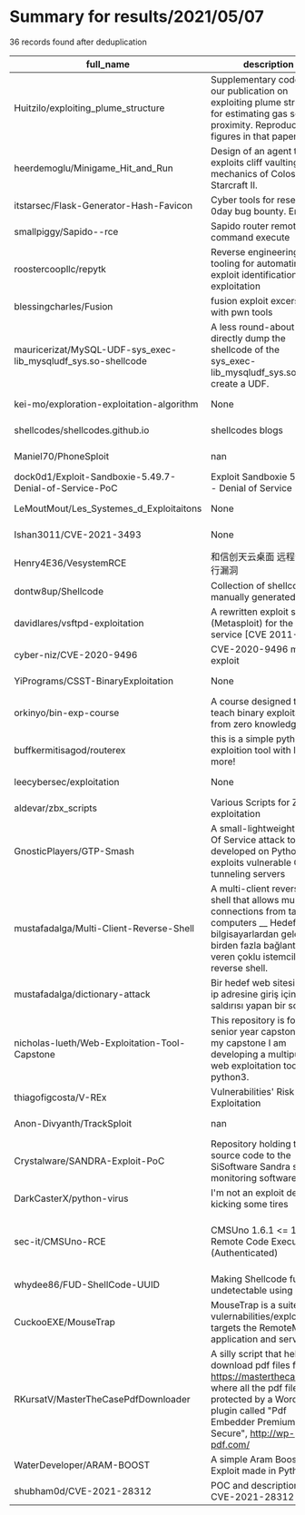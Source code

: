 
# Summary for results/2021/05/07
    
36 records found after deduplication

| full_name | description | html_url | matched_list | matched_count | pushed_at | size | stargazers_count | language | forks_count |
|---------------------------------------------------------------|-----------------------------------------------------------------------------------------------------------------------------------------------------------------------------------------------------|----------------------------------------------------------------------------------|--------------------------------------------------------|-----------------|---------------------------|--------|--------------------|------------------|---------------|
| Huitzilo/exploiting_plume_structure | Supplementary code for our publication on exploiting plume structure for estimating gas source proximity. Reproduces all figures in that paper. | https://github.com/Huitzilo/exploiting_plume_structure | ['exploit'] | 1 | 2021-05-07 14:49:52+00:00 | 52181 | 4 | Jupyter Notebook | 4 |
| heerdemoglu/Minigame_Hit_and_Run | Design of an agent that exploits cliff vaulting mechanics of Colossus in Starcraft II. | https://github.com/heerdemoglu/Minigame_Hit_and_Run | ['exploit'] | 1 | 2021-05-07 16:34:43+00:00 | 96 | 2 | Python | 1 |
| itstarsec/Flask-Generator-Hash-Favicon | Cyber tools for research 0day bug bounty. Enjoy~ | https://github.com/itstarsec/Flask-Generator-Hash-Favicon | ['0day'] | 1 | 2021-05-07 10:32:37+00:00 | 26 | 0 | CSS | 0 |
| smallpiggy/Sapido--rce | Sapido router remote command execute | https://github.com/smallpiggy/Sapido--rce | ['rce'] | 1 | 2021-05-07 15:25:25+00:00 | 20 | 1 | Python | 0 |
| roostercoopllc/repytk | Reverse engineering tooling for automating exploit identification and exploitation | https://github.com/roostercoopllc/repytk | ['exploit'] | 1 | 2021-05-07 01:25:17+00:00 | 15 | 0 | | 0 |
| blessingcharles/Fusion | fusion exploit excersise with pwn tools | https://github.com/blessingcharles/Fusion | ['exploit'] | 1 | 2021-05-07 04:42:44+00:00 | 2 | 0 | Python | 0 |
| mauricerizat/MySQL-UDF-sys_exec-lib_mysqludf_sys.so-shellcode | A less round-about way to directly dump the shellcode of the sys_exec-lib_mysqludf_sys.so file to create a UDF. | https://github.com/mauricerizat/MySQL-UDF-sys_exec-lib_mysqludf_sys.so-shellcode | ['shellcode'] | 1 | 2021-05-07 07:49:02+00:00 | 43 | 0 | | 0 |
| kei-mo/exploration-exploitation-algorithm | None | https://github.com/kei-mo/exploration-exploitation-algorithm | ['exploit'] | 1 | 2021-05-07 07:31:06+00:00 | 1 | 0 | | 0 |
| shellcodes/shellcodes.github.io | shellcodes blogs | https://github.com/shellcodes/shellcodes.github.io | ['shellcode'] | 1 | 2021-05-07 08:38:35+00:00 | 2601 | 0 | SCSS | 0 |
| Maniel70/PhoneSploit | nan | https://github.com/Maniel70/PhoneSploit | ['sploit'] | 1 | 2021-05-07 09:45:52+00:00 | 0 | 0 | | 0 |
| dock0d1/Exploit-Sandboxie-5.49.7-Denial-of-Service-PoC | Exploit Sandboxie 5.49.7 - Denial of Service (PoC) | https://github.com/dock0d1/Exploit-Sandboxie-5.49.7-Denial-of-Service-PoC | ['exploit'] | 1 | 2021-05-07 12:47:39+00:00 | 1 | 0 | Python | 0 |
| LeMoutMout/Les_Systemes_d_Exploitaitons | None | https://github.com/LeMoutMout/Les_Systemes_d_Exploitaitons | ['exploit'] | 1 | 2021-05-07 13:34:50+00:00 | 0 | 0 | | 0 |
| Ishan3011/CVE-2021-3493 | None | https://github.com/Ishan3011/CVE-2021-3493 | ['cve-2'] | 1 | 2021-05-07 15:16:23+00:00 | 4 | 1 | C | 0 |
| Henry4E36/VesystemRCE | 和信创天云桌面 远程命令执行漏洞 | https://github.com/Henry4E36/VesystemRCE | ['rce'] | 1 | 2021-05-07 15:29:31+00:00 | 2 | 4 | Python | 1 |
| dontw8up/Shellcode | Collection of shellcode manually generated. | https://github.com/dontw8up/Shellcode | ['shellcode'] | 1 | 2021-05-07 16:28:14+00:00 | 3 | 0 | | 0 |
| davidlares/vsftpd-exploitation | A rewritten exploit script (Metasploit) for the vsftpd service [CVE 2011-2523] | https://github.com/davidlares/vsftpd-exploitation | ['exploit'] | 1 | 2021-05-07 16:59:05+00:00 | 5 | 0 | Python | 0 |
| cyber-niz/CVE-2020-9496 | CVE-2020-9496 manual exploit | https://github.com/cyber-niz/CVE-2020-9496 | ['cve-2', 'exploit'] | 2 | 2021-05-07 17:43:16+00:00 | 2 | 0 | | 0 |
| YiPrograms/CSST-BinaryExploitation | None | https://github.com/YiPrograms/CSST-BinaryExploitation | ['exploit'] | 1 | 2021-05-07 11:55:36+00:00 | 2 | 0 | C | 0 |
| orkinyo/bin-exp-course | A course designed to teach binary exploitation from zero knowledge | https://github.com/orkinyo/bin-exp-course | ['exploit'] | 1 | 2021-05-07 16:28:57+00:00 | 10518 | 3 | C | 0 |
| buffkermitisagod/routerex | this is a simple python exploition tool with loads more! | https://github.com/buffkermitisagod/routerex | ['exploit'] | 1 | 2021-05-07 16:52:54+00:00 | 103 | 1 | Python | 0 |
| leecybersec/exploitation | None | https://github.com/leecybersec/exploitation | ['exploit'] | 1 | 2021-05-07 14:32:17+00:00 | 31317 | 0 | Python | 0 |
| aldevar/zbx_scripts | Various Scripts for Zabbix exploitation | https://github.com/aldevar/zbx_scripts | ['exploit'] | 1 | 2021-05-07 11:35:45+00:00 | 5 | 2 | Python | 0 |
| GnosticPlayers/GTP-Smash | A small-lightweight Denial Of Service attack tool developed on Python, that exploits vulnerable GPRS tunneling servers | https://github.com/GnosticPlayers/GTP-Smash | ['0day', 'exploit'] | 2 | 2021-05-07 07:37:31+00:00 | 24 | 2 | | 2 |
| mustafadalga/Multi-Client-Reverse-Shell | A multi-client reverse shell that allows multiple connections from target computers __ Hedef bilgisayarlardan gelen birden fazla bağlantıya izin veren çoklu istemcili reverse shell. | https://github.com/mustafadalga/Multi-Client-Reverse-Shell | ['exploit', 'shellcode'] | 2 | 2021-05-07 08:12:44+00:00 | 34 | 9 | Python | 6 |
| mustafadalga/dictionary-attack | Bir hedef web sitesi veya ip adresine giriş için sözlük saldırısı yapan bir script. | https://github.com/mustafadalga/dictionary-attack | ['exploit'] | 1 | 2021-05-07 08:14:08+00:00 | 386 | 2 | Python | 3 |
| nicholas-lueth/Web-Exploitation-Tool-Capstone | This repository is for my senior year capstone. For my capstone I am developing a multipurpose web exploitation tool in python3. | https://github.com/nicholas-lueth/Web-Exploitation-Tool-Capstone | ['exploit'] | 1 | 2021-05-07 02:24:34+00:00 | 206 | 0 | Python | 1 |
| thiagofigcosta/V-REx | Vulnerabilities' Risk of Exploitation | https://github.com/thiagofigcosta/V-REx | ['exploit'] | 1 | 2021-05-07 13:49:52+00:00 | 52911 | 0 | C | 0 |
| Anon-Divyanth/TrackSploit | nan | https://github.com/Anon-Divyanth/TrackSploit | ['sploit'] | 1 | 2021-05-07 17:13:03+00:00 | 101 | 5 | Python | 1 |
| Crystalware/SANDRA-Exploit-PoC | Repository holding the source code to the SiSoftware Sandra system monitoring software. | https://github.com/Crystalware/SANDRA-Exploit-PoC | ['exploit', 'zeroday'] | 2 | 2021-05-07 08:31:08+00:00 | 13 | 0 | C | 0 |
| DarkCasterX/python-virus | I'm not an exploit dev. Just kicking some tires | https://github.com/DarkCasterX/python-virus | ['exploit'] | 1 | 2021-05-07 19:36:49+00:00 | 5 | 0 | Python | 0 |
| sec-it/CMSUno-RCE | CMSUno 1.6.1 <= 1.6.2 - Remote Code Execution (Authenticated) | https://github.com/sec-it/CMSUno-RCE | ['exploit', 'rce', 'rce poc', 'remote code execution'] | 4 | 2021-05-07 15:09:12+00:00 | 16 | 2 | Ruby | 3 |
| whydee86/FUD-ShellCode-UUID | Making Shellcode fully undetectable using uuid | https://github.com/whydee86/FUD-ShellCode-UUID | ['shellcode'] | 1 | 2021-05-07 10:41:00+00:00 | 96146 | 5 | Shell | 2 |
| CuckooEXE/MouseTrap | MouseTrap is a suite of vulernabilities/exploit that targets the RemoteMouse application and server. | https://github.com/CuckooEXE/MouseTrap | ['exploit'] | 1 | 2021-05-07 17:39:29+00:00 | 2403 | 16 | Python | 2 |
| RKursatV/MasterTheCasePdfDownloader | A silly script that helps to download pdf files from https://masterthecase.com where all the pdf files are protected by a WordPress plugin called "Pdf Embedder Premium Secure", http://wp-pdf.com/ | https://github.com/RKursatV/MasterTheCasePdfDownloader | ['exploit'] | 1 | 2021-05-07 11:24:18+00:00 | 22 | 1 | Python | 0 |
| WaterDeveloper/ARAM-BOOST | A simple Aram Boost Exploit made in Python. | https://github.com/WaterDeveloper/ARAM-BOOST | ['exploit'] | 1 | 2021-05-07 06:54:35+00:00 | 7 | 0 | Python | 0 |
| shubham0d/CVE-2021-28312 | POC and description for CVE-2021-28312 | https://github.com/shubham0d/CVE-2021-28312 | ['cve poc', 'cve-2'] | 2 | 2021-05-07 20:31:12+00:00 | 1 | 3 | | 0 |
